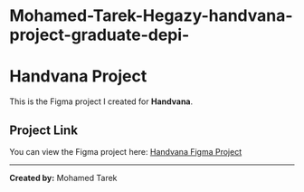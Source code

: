 # Mohamed-Tarek-Hegazy-handvana-project-graduate-depi-

# Handvana Project

This is the Figma project I created for **Handvana**.

## Project Link

You can view the Figma project here: [Handvana Figma Project](<INSERT_FIGMA_LINK_HERE>)

---

**Created by:** Mohamed Tarek
